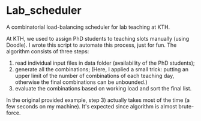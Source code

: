# Lab_scheduler
A combinatorial load-balancing scheduler for lab teaching at KTH.

At KTH, we used to assign PhD students to teaching slots manually (using Doodle). I wrote this script to automate this process, just for fun. The algorithm consists of three steps:

1) read individual input files in data folder (availability of the PhD students);
2) generate all the combinations; (Here, I applied a small trick: putting an upper limit of the number of combinations of each teaching day, otherwise the final combinations can be unbounded.)
3) evaluate the combinations based on working load and sort the final list.

In the original provided example, step 3) actually takes most of the time (a few seconds on my machine). It's expected since algorithm is almost brute-force. 
